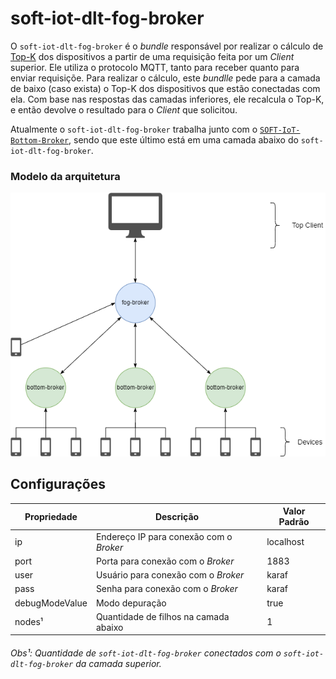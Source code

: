 # soft-iot-dlt-fog-broker

O `soft-iot-dlt-fog-broker` é o *bundle* responsável por realizar o cálculo de [Top-K](https://www.sciencedirect.com/science/article/abs/pii/S002002551830714X#:~:text=A%20Top-k%20retrieval%20algorithm%20returns%20the%20k%20best%20answers,take%20into%20consideration%20execution%20time.) dos dispositivos a partir de uma requisição feita por um *Client* superior. Ele utiliza o protocolo MQTT, tanto para receber quanto para enviar requisiçõe. Para realizar o cálculo, este *bundlle* pede para a camada de baixo (caso exista) o Top-K dos dispositivos que estão conectadas com ela. Com base nas respostas das camadas inferiores, ele recalcula o Top-K, e então devolve  o resultado para o *Client* que solicitou.

Atualmente o `soft-iot-dlt-fog-broker` trabalha junto com o [`SOFT-IoT-Bottom-Broker`](https://github.com/larsid/SOFT-IoT-Bottom-Broker), sendo que este último está em uma camada abaixo do `soft-iot-dlt-fog-broker`.

### Modelo da arquitetura

<p align="center">
  <img src="./assets/architecture-diagram.png" width="580px" />
</p>

## Configurações

Propriedade | Descrição | Valor Padrão
------------|-----------|-------------
ip | Endereço IP para conexão com o *Broker* | localhost
port | Porta para conexão com o *Broker* | 1883
user | Usuário para conexão com o *Broker* | karaf
pass | Senha para conexão com o *Broker* | karaf
debugModeValue | Modo depuração | true
nodes¹ | Quantidade de filhos na camada abaixo | 1

###### Obs¹: Quantidade de `soft-iot-dlt-fog-broker` conectados com o `soft-iot-dlt-fog-broker` da camada superior.
